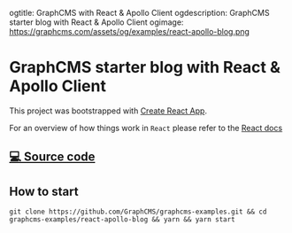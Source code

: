 ogtitle: GraphCMS with React & Apollo Client
ogdescription: GraphCMS starter blog with React & Apollo Client
ogimage: https://graphcms.com/assets/og/examples/react-apollo-blog.png

# GraphCMS starter blog with React & Apollo Client

This project was bootstrapped with [Create React App](https://github.com/facebookincubator/create-react-app).

For an overview of how things work in `React` please refer to the [React docs](https://reactjs.org/docs/hello-world.html)

## [💻 Source code](https://github.com/GraphCMS/graphcms-examples/tree/master/current/next-apollo-blog)

## How to start
```
git clone https://github.com/GraphCMS/graphcms-examples.git && cd graphcms-examples/react-apollo-blog && yarn && yarn start
```
